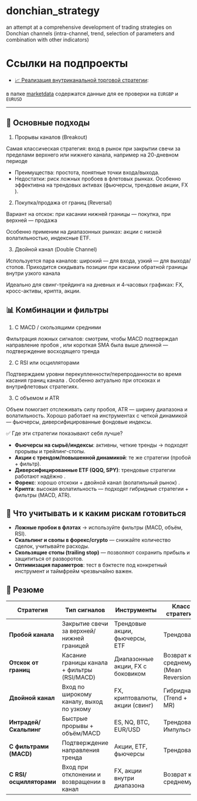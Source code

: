 # donchian_strategy
an attempt at a comprehensive development of trading strategies on Donchian channels (intra-channel, trend, selection of parameters and combination with other indicators)


# Ссылки на подпроекты

- [📈 Реализация внутриканальной торговой стратегии](intra_channel_trading): 

в папке [marketdata](marketdata) содержатся данные для ее проверки на `EURGBP` и `EURUSD`

---

## 🧭 Основные подходы
1. Прорывы каналов (Breakout)

Самая классическая стратегия: вход в рынок при закрытии свечи за пределами верхнего или нижнего канала, например на 20-дневном периоде

- Преимущества: простота, понятные точки входа/выхода.
- Недостатки: риск ложных пробоев в флетовых рынках. Особенно эффективна на трендовых активах (фьючерсы, трендовые акции, FX ).

2. Покупка/продажа от границ (Reversal)

Вариант на отскок: при касании нижней границы — покупка, при верхней — продажа 

Особенно применим на диапазонных рынках: акции с низкой волатильностью, индексные ETF.

3. Двойной канал (Double Channel)

Используется пара каналов: широкий — для входа, узкий — для выхода/стопов. Приходится скидывать позиции при касании обратной границы внутри узкого канала 

Идеально для свинг-трейдинга на дневных и 4‑часовых графиках: FX, кросс-активы, крипта, акции.

## 📊 Комбинации и фильтры

1. С MACD / скользящими средними

Фильтрация ложных сигналов: смотрим, чтобы MACD подтверждал направление пробоя , или короткая SMA была выше длинной — подтверждение восходящего тренда 

2. С RSI или осцилляторами

Подтверждаем уровни перекупленности/перепроданности во время касания границ канала . Особенно актуально при отскоках и внутрифлетовых стратегиях.

3. С объемом и ATR

Объем помогает отслеживать силу пробоя, ATR — ширину диапазона и волатильность. Хорошо работает на инструментах с четкой динамикой — фьючерсы, диверсифицированные фондовые индексы.


✅ Где эти стратегии показывают себя лучше?
- **Фьючерсы на сырьё/индексы**: активны, четкие тренды → подходят прорывы и трейлинг-стопы.
- **Акции с трендом/повышенной динамикой**: те же стратегии (пробой + фильтр).
- **Диверсифицированные ETF (QQQ, SPY)**: трендовые стратегии работают надёжно .
- **Форекс**: хорошо отскоки + двойной канал (волатильный рынок) .
- **Крипта**: высокая волатильность — подходят гибридные стратегии + фильтры (MACD, ATR).

## 🔐 Что учитывать и к каким рискам готовиться
- **Ложные пробои в флэтах** → используйте фильтры (MACD, объём, RSI).
- **Скальпинг и свопы в форекс/crypto** — снижайте количество сделок, учитывайте расходы.
- **Скользящие стопы (trailing stop)** — позволяют сохранить прибыль и защититься от разворотов.
- **Оптимизация параметров**: тест в бэктесте под конкретный инструмент и таймфрейм чрезвычайно важен.

## 📌 Резюме

| **Стратегия**           | **Тип сигналов**                         | **Инструменты**                          | **Класс стратегии**                |
|-------------------------|------------------------------------------|------------------------------------------|-----------------------------------|
| **Пробой канала**       | Закрытие свечи за верхней/нижней границей | Трендовые акции, фьючерсы, ETF           | Трендовая                         |
| **Отскок от границ**    | Касание границы канала + фильтры (RSI/MACD) | Диапазонные акции, FX с боковиком        | Возврат к среднему (Mean Reversion) |
| **Двойной канал**       | Вход по широкому каналу, выход по узкому | FX, криптовалюты, акции (свинг)          | Гибридная (Trend + MR)           |
| **Интрадей/Скальпинг**  | Быстрые прорывы + объём/MACD             | ES, NQ, BTC, EUR/USD                      | Трендовая / Импульсная           |
| **С фильтрами (MACD)**  | Подтверждение направления тренда         | Акции, ETF, фьючерсы                     | Трендовая                         |
| **С RSI/осцилляторами** | Вход при отклонении и возвращении в канал | FX, акции внутри диапазона              | Возврат к среднему               |

